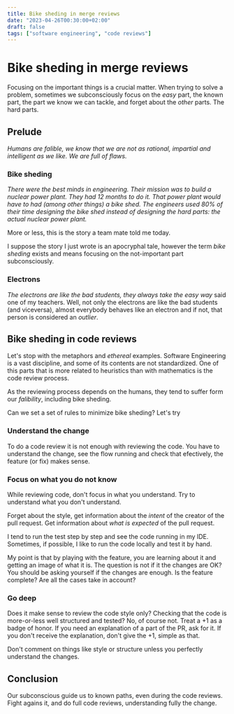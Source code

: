 ```yaml
---
title: Bike sheding in merge reviews
date: "2023-04-26T00:30:00+02:00"
draft: false
tags: ["software engineering", "code reviews"]
---
```


# Bike sheding in merge reviews
Focusing on the important things is a crucial matter.
When trying to solve a problem, sometimes we
subconsciously focus on the *easy* part,
the known part, the part we know we can tackle,
and forget about the *other* parts. The hard parts.

## Prelude
*Humans are falible, we know that we are not as
rational, impartial and intelligent as we like.
We are full of flaws.*

### Bike sheding
*There were the best minds in engineering. Their
mission was to build a nuclear power plant.
They had 12 months to do it. That power plant
would have to had (among other things) a bike
shed. The engineers used 80% of their time
designing the bike shed instead of designing
the hard parts: the actual nuclear power plant.*

More or less, this is the story a team mate told me today.

I suppose the story I just wrote is an apocryphal tale,
however the term *bike sheding* exists and means
focusing on the not-important part subconsciously.

### Electrons
*The electrons are like the bad students, they always
take the easy way* said one of my teachers. Well,
not only the electrons are like the bad students
(and viceversa), almost everybody behaves like an electron
and if not, that person is considered an *outlier*.

## Bike sheding in code reviews
Let's stop with the metaphors and *ethereal* examples.
Software Engineering is a vast discipline, and some
of its contents are not standardized. One of this
parts that is more related to heuristics than with
mathematics is the code review process.

As the reviewing process depends on the humans,
they tend to suffer form our *falibility*, including
bike sheding.

Can we set a set of rules to minimize bike sheding?
Let's try

### Understand the change
To do a code review it is not enough with
reviewing the code. You have to understand the
change, see the flow running and check that
efectively, the feature (or fix) makes sense.

### Focus on what you do not know
While reviewing code, don't focus in what you
understand. Try to understand what you don't
understand.

Forget about the style, get information
about the *intent* of the creator of the pull
request. Get information about *what is expected*
of the pull request.

I tend to run the test step by step and see
the code running in my IDE. Sometimes, if
possible, I like to run the code locally
and test it by hand.

My point is that by playing with the feature,
you are learning about it and getting an
image of what it is. The question is not
if it the changes are OK? You should be
asking yourself if the changes are enough.
Is the feature complete? Are all the cases
take in account?

### Go deep
Does it make sense to review the code style only?
Checking that the code is more-or-less well structured and
tested? No, of course not. Treat a +1 as a badge of honor.
If you need an explanation of a part of the PR, ask for it.
If you don't receive the explanation, don't give the +1,
simple as that.

Don't comment on things like style or structure
unless you perfectly understand the changes.

## Conclusion
Our subconscious guide us to known paths, even during the
code reviews. Fight agains it, and do full code reviews,
understanding fully the change.
